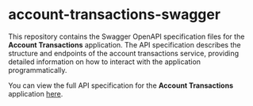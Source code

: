 # account-transactions-swagger
This repository contains the Swagger OpenAPI specification files for the **Account Transactions** application. The API specification describes the structure and endpoints of the account transactions service, providing detailed information on how to interact with the application programmatically.

You can view the full API specification for the **Account Transactions** application [here](https://aswinudhayakumar.github.io/account-transactions-swagger).
